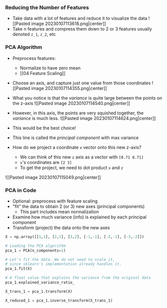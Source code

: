 ### Reducing the Number of Features
- Take data with a lot of features and reduce it to visualize the data
![[Pasted image 20230107113618.png|center]]
- Take n features and compress them down to 2 or 3 features usually denoted `z_1`, `z_2`, etc

### PCA Algorithm
- Preprocess features: 
	- Normalize to have zero mean
	- [[04 Feature Scaling]]
- Choose an axis, and capture just one value from those coordinates
![[Pasted image 20230107114355.png|center]]
- What you notice is that the *variance* is quite large between the points on the z-axis
![[Pasted image 20230107114540.png|center]]
- However, in this axis, the points are very squished together, the *variance* is much less.
![[Pasted image 20230107114624.png|center]]
- This would be the best choice!
- This line is called the *principal component* with max variance

- How do we project a coordinate `x` vector onto this new z-axis?
	- We can think of this new `z` axis as a vector with `[0.71 0.71]`
	- `x`'s coordinates are `[2 3]`
	- To get the project, we need to dot product `x` and `z`

![[Pasted image 20230107115049.png|center]]


### PCA in Code
- Optional: preprocess with feature scaling
- "fit" the data to obtain 2 (or 3) new axes (principal components)
	- This part includes mean normalization
- Examine how much variance (info) is explained by each principal component
- Transform (project) the data onto the new axes

```python
X = np.array([[1,1], [2,1], [3,2], [-1,-1], [-2,-1], [-3,-2]])

# Loading the PCA algorithm
pca_1 = PCA(n_components=1)

# Let's fit the data. We do not need to scale it, 
# since sklearn's implementation already handles it.
pca_1.fit(X)

# A float value that explains the variance from the original data
pca_1.explained_variance_ratio_ 

X_trans_1 = pca_1.transform(X)

X_reduced_1 = pca_1.inverse_transform(X_trans_1)
```